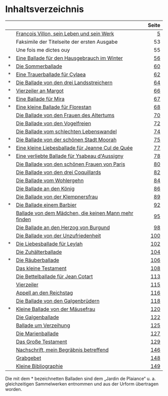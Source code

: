 # Inhaltsverzeichnis

|     |                                                            | Seite |
| :-- | :--------------------------------------------------------- | ----: |
|     | [François Villon, sein Leben und sein Werk][5]             |   [5] |
|     | Faksimile der Titelseite der ersten Ausgabe                |   53  |
|     | Une fois me dictes ouy                                     |   55  |
| \*  | [Eine Ballade für den Hausgebrauch im Winter][56]          |  [56] |
| \*  | [Die Sommerballade][60]                                    |  [60] |
| \*  | [Eine Trauerballade für Cylaea][62]                        |  [62] |
| \*  | [Die Ballade von den drei Landsstreichern][64]             |  [64] |
| \*  | [Vierzeiler an Margot][66]                                 |  [66] |
| \*  | [Eine Ballade für Mira][67]                                |  [67] |
| \*  | [Eine kleine Ballade für Florestan][68]                    |  [68] |
|     | [Die Ballade von den Frauen des Altertums][70]             |  [70] |
|     | [Die Ballade von den Vogelfreien][72]                      |  [72] |
|     | [Die Ballade vom schlechten Lebenswandel][74]              |  [74] |
| \*  | [Die Ballade von der schönen Stadt Moorah][75]             |  [75] |
| \*  | [Eine kleine Liebesballade für Jeanne Cul de Quée][77]     |  [77] |
| \*  | [Eine verliebte Ballade für Ysabeau d'Aussigny][78]        |  [78] |
|     | [Die Ballade von den schönen Frauen von Paris][80]         |  [80] |
|     | [Die Ballade von den drei Coquillards][82]                 |  [82] |
|     | [Die Ballade vom Wohlergehn][84]                           |  [84] |
|     | [Die Ballade an den König][86]                             |  [86] |
|     | [Die Ballade von der Klempnersfrau][89]                    |  [89] |
| \*  | [Die Ballade einem Barbier][92]                            |  [92] |
|     | [Ballade von dem Mädchen, die keinen Mann mehr finden][95] |  [95] |
|     | [Die Ballade an den Herzog von Burgund][98]                |  [98] |
|     | [Die Ballade von der Unzufriedenheit][100]                 | [100] |
| \*  | [Die Liebesballade für Leylah][102]                        | [102] |
|     | [Die Zuhälterballade][104]                                 | [104] |
| \*  | [Die Räuberballade][106]                                   | [106] |
|     | [Das kleine Testament][108]                                | [108] |
|     | [Die Bettelballade für Jean Cotart][113]                   | [113] |
|     | [Vierzeiler][115]                                          | [115] |
|     | [Appell an den Reichstag][116]                             | [116] |
|     | [Die Ballade von den Galgenbrüdern][108]                   | [118] |
| \*  | [Kleine Ballade von der Mäusefrau][120]                    | [120] |
|     | [Die Galgenballade][122]                                   | [122] |
|     | [Ballade um Verzeihung][125]                               | [125] |
|     | [Die Marienballade][127]                                   | [127] |
|     | [Das Große Testament][129]                                 | [129] |
|     | [Nachschrift, mein Begräbnis betreffend][146]              | [146] |
|     | [Grabgebet][148]                                           | [148] |
|     | [Kleine Bibliographie][149]                                | [149] |

Die mit dem \* bezeichnetten Balladen sind dem „Jardin de Plaiance“ u. a. gleichzeitigen Sammelwerken entnommen und aus der Urform übertragen worden.

[5]: francois-villon/leben-werk-wertung.md

[56]: eine-ballade-fuer-den-hausgebrauch-im-winter.md

[60]: die-sommerballade.md

[62]: eine-trauerballade-fuer-cylaea.md

[64]: die-ballade-von-den-drei-landsstreichern.md

[66]: vierzeiler-an-margot.md

[67]: eine-ballade-fuer-mira.md

[68]: eine-kleine-ballade-fuer-florestan.md

[70]: die-ballade-von-den-frauen-des-altertums.md

[72]: die-ballade-von-den-vogelfreien.md

[74]: die-ballade-vom-schlechten-lebenswandel.md

[75]: die-ballade-von-der-schoenen-stadt-moorah.md

[77]: eine-kleine-liebesballade-fuer-jeanne-cul-de-quée.md

[78]: eine-verliebte-ballade-fuer-ysabeau-d'aussigny.md

[80]: die-ballade-von-den-schoenen-frauen-von-paris.md

[82]: die-ballade-von-den-drei-coquillards.md

[84]: die-ballade-vom-wohlergehn.md

[86]: die-ballade-an-den-koenig.md

[89]: die-ballade-von-der-klempnersfrau.md

[92]: die-ballade-einem-barbier.md

[95]: ballade-von-dem-maedchen,-die-keinen-mann-mehr-finden.md

[98]: die-ballade-an-den-herzog-von-burgund.md

[100]: die-ballade-von-der-unzufriedenheit.md

[102]: die-liebesballade-fuer-leylah.md

[104]: die-zuhaelterballade.md

[106]: die-raeuberballade.md

[108]: das-kleine-testament.md

[113]: die-bettelballade-fuer-jean-cotart.md

[115]: vierzeiler.md

[116]: appell-an-den-reichstag.md

[118]: die-ballade-von-den-galgenbruedern.md

[120]: kleine-ballade-von-der-maeusefrau.md

[122]: die-galgenballade.md

[125]: ballade-um-verzeihung.md

[127]: die-marienballade.md

[129]: das-große-testament.md

[146]: nachschrift-mein-begraebnis-betreffend.md

[148]: grabgebet.md

[149]: kleine-bibliographie.md


